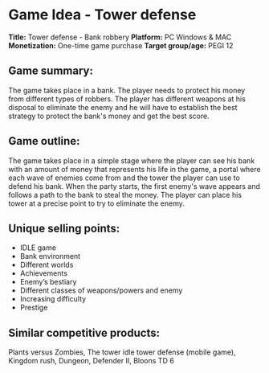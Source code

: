 # Game Idea - Tower defense
**Title:** Tower defense - Bank robbery
**Platform:** PC Windows & MAC
**Monetization:** One-time game purchase
**Target group/age:** PEGI 12

## Game summary: 
The game takes place in a bank. The player needs to protect his money from different types of robbers. The player has different weapons at his disposal to eliminate the enemy and he will have to establish the best strategy to protect the bank's money and get the best score.

## Game outline:
The game takes place in a simple stage where the player can see his bank with an amount of money that represents his life in the game, a portal where each wave of enemies come from and the tower the player can use to defend his bank.
When the party starts, the first enemy's wave appears and follows a path to the bank to steal the money. The player can place his tower at a precise point to try to eliminate the enemy.

## Unique selling points:
- IDLE game
- Bank environment
- Different worlds
- Achievements
- Enemy’s bestiary 
- Different classes of weapons/powers and enemy
- Increasing difficulty
- Prestige

## Similar competitive products:
Plants versus Zombies, The tower idle tower defense (mobile game), Kingdom rush, Dungeon, Defender II, Bloons TD 6
